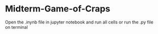 # Midterm-Game-of-Craps

Open the .inynb file in jupyter notebook and run all cells
or run the .py file on terminal
